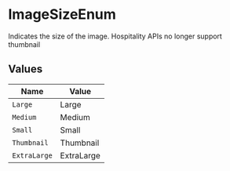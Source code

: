 # ImageSizeEnum

Indicates the size of the image. Hospitality APIs no longer support thumbnail


## Values

| Name         | Value        |
| ------------ | ------------ |
| `Large`      | Large        |
| `Medium`     | Medium       |
| `Small`      | Small        |
| `Thumbnail`  | Thumbnail    |
| `ExtraLarge` | ExtraLarge   |
